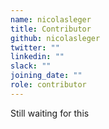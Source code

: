 ```yaml
---
name: nicolasleger
title: Contributor
github: nicolasleger
twitter: ""
linkedin: ""
slack: ""
joining_date: ""
role: contributor
---
```


Still waiting for this
